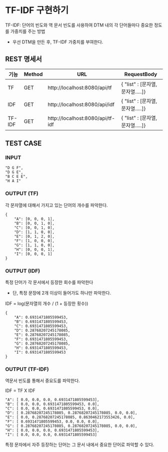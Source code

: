 # TF-IDF 구현하기

TF-IDF: 단어의 빈도와 역 문서 빈도를 사용하여 DTM 내의 각 단어들마다 중요한 정도를 가중치를 주는 방법

- 우선 DTM을 만든 후, TF-IDF 가중치를 부여한다.

## REST 명세서

| 기능   | Method | URL                              | RequestBody                       |
| ------ | ------ | -------------------------------- | --------------------------------- |
| TF     | GET    | http://localhost:8080/api/tf     | { "list" : [문자열, 문자열.....]} |
| IDF    | GET    | http://localhost:8080/api/idf    | { "list" : [문자열, 문자열.....]} |
| TF-IDF | GET    | http://localhost:8080/api/tf-idf | { "list" : [문자열, 문자열.....]} |

## TEST CASE

### INPUT

```TEXT
"D G F",
"D G E",
"B C E E",
"H A I"
```

### OUTPUT (TF)

각 문자열에 대해서 가지고 있는 단어의 개수를 파악한다.

```
{
    "A": [0, 0, 0, 1],
    "B": [0, 0, 1, 0],
    "C": [0, 0, 1, 0],
    "D": [1, 1, 0, 0],
    "E": [0, 1, 2, 0],
    "F": [1, 0, 0, 0],
    "G": [1, 1, 0, 0],
    "H": [0, 0, 0, 1],
    "I": [0, 0, 0, 1]
}
```

### OUTPUT (IDF)

특정 단어가 각 문서에서 등장한 회수를 파악한다

- 단, 특정 문장에 2개 이상이 들어가도 하나만 파악한다.

IDF = log(문자열의 개수 / (1 + 등장한 횟수))

```
{
	"A": 0.6931471805599453,
	"B": 0.6931471805599453,
	"C": 0.6931471805599453,
	"D": 0.28768207245178085,
	"E": 0.28768207245178085,
	"F": 0.6931471805599453,
	"G": 0.28768207245178085,
	"H": 0.6931471805599453,
	"I": 0.6931471805599453
}
```

### OUTPUT (TF-IDF)

역문서 빈도를 통해서 중요도를 파악한다.

IDF = TF X IDF

```
"A": [ 0.0, 0.0, 0.0, 0.6931471805599453],
"B": [ 0.0, 0.0, 0.6931471805599453, 0.0],
"C": [ 0.0, 0.0, 0.6931471805599453, 0.0],
"D": [ 0.28768207245178085,	0.28768207245178085, 0.0, 0.0],
"E": [ 0.0, 0.28768207245178085, 0.8630462173553426, 0.0],
"F": [ 0.6931471805599453, 0.0, 0.0, 0.0],
"G": [ 0.28768207245178085, 0.28768207245178085, 0.0, 0.0],
"H": [ 0.0, 0.0, 0.0, 0.6931471805599453],
"I": [ 0.0, 0.0, 0.0, 0.6931471805599453]
```

특정 문자에서 자주 등장하는 단어는 그 문서 내에서 중요한 단어로 파악할 수 있다.
